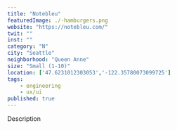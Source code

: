 ```yaml
---
title: "Notebleu"
featuredImage: ./-hamburgers.png
website: "https://notebleu.com/"
twit: ""
inst: ""
category: "N"
city: "Seattle"
neighborhood: "Queen Anne"
size: "Small (1-10)"
location: ['47.6231012303053','-122.35780073099725']
tags:
    - engineering
    - ux/ui
published: true
---
```


Description
